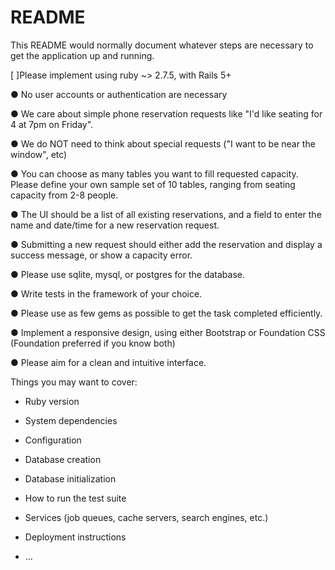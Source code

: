 # README

This README would normally document whatever steps are necessary to get the
application up and running.

[ ]Please implement using ruby ~> 2.7.5, with Rails 5+

● No user accounts or authentication are necessary

● We care about simple phone reservation requests like "I'd like seating for 4 at 7pm on Friday".

● We do NOT need to think about special requests ("I want to be near the window", etc)

● You can choose as many tables you want to fill requested capacity. Please define your own sample set of 10 tables, ranging from seating capacity from 2-8 people.

● The UI should be a list of all existing reservations, and a field to enter the name and date/time for a new reservation request.

● Submitting a new request should either add the reservation and display a success message, or show a capacity error.

● Please use sqlite, mysql, or postgres for the database.

● Write tests in the framework of your choice.

● Please use as few gems as possible to get the task completed efficiently.

● Implement a responsive design, using either Bootstrap or Foundation CSS (Foundation preferred if you know both)

● Please aim for a clean and intuitive interface.

Things you may want to cover:

* Ruby version

* System dependencies

* Configuration

* Database creation

* Database initialization

* How to run the test suite

* Services (job queues, cache servers, search engines, etc.)

* Deployment instructions

* ...
